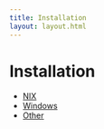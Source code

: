 ```yaml
---
title: Installation
layout: layout.html
---
```


# Installation

- [NIX](/manual/installation/nix)
- [Windows](/manual/installation/windows)
- [Other](/manual/installation/other)
